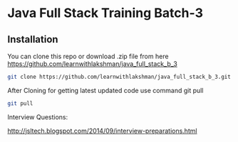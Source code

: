 # Java Full Stack Training Batch-3

## Installation
You can clone this repo or download .zip file from here https://github.com/learnwithlakshman/java_full_stack_b_3

```bash
git clone https://github.com/learnwithlakshman/java_full_stack_b_3.git
```

After Cloning for getting latest updated code use command git pull

```bash
git pull
```

Interview Questions:

http://jsltech.blogspot.com/2014/09/interview-preparations.html
